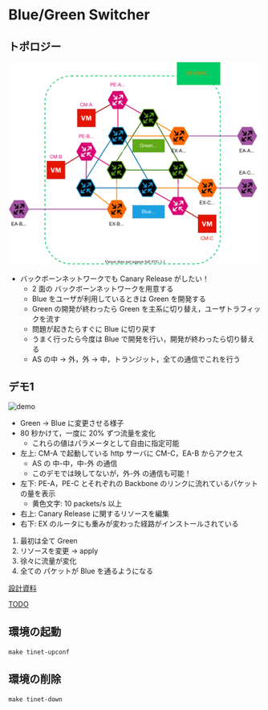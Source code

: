 # Blue/Green Switcher
## トポロジー
![topo](./memo/topo.svg)
- バックボーンネットワークでも Canary Release がしたい！
    - 2 面の バックボーンネットワークを用意する
    - Blue をユーザが利用しているときは Green を開発する
    - Green の開発が終わったら Green を主系に切り替え，ユーザトラフィックを流す
    - 問題が起きたらすぐに Blue に切り戻す
    - うまく行ったら今度は Blue で開発を行い，開発が終わったら切り替える
    - AS の中 → 外，外 → 中，トランジット，全ての通信でこれを行う


## デモ1
![demo](memo/demo-v3.gif)
- Green → Blue に変更させる様子
- 80 秒かけて，一度に 20% ずつ流量を変化
  - これらの値はパラメータとして自由に指定可能
- 左上: CM-A で起動している http サーバに CM-C，EA-B からアクセス
  - AS の 中-中，中-外 の通信
  - このデモでは映してないが，外-外 の通信も可能！
- 左下: PE-A，PE-C とそれぞれの Backbone のリンクに流れているパケットの量を表示
  - 黄色文字: 10 packets/s 以上
- 右上: Canary Release に関するリソースを編集
- 右下: EX のルータにも重みが変わった経路がインストールされている

1. 最初は全て Green
2. リソースを変更 → apply
3. 徐々に流量が変化
4. 全ての パケットが Blue を通るようになる




[設計資料](./memo/design.md)

[TODO](./memo/todo.md)

## 環境の起動
`make tinet-upconf`

## 環境の削除
`make tinet-down`